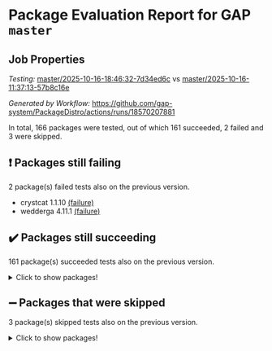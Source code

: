# Package Evaluation Report for GAP `master`

## Job Properties

*Testing:* [master/2025-10-16-18:46:32-7d34ed6c](https://github.com/gap-system/PackageDistro/blob/data/reports/master/2025-10-16-18:46:32-7d34ed6c) vs [master/2025-10-16-11:37:13-57b8c16e](https://github.com/gap-system/PackageDistro/blob/data/reports/master/2025-10-16-11:37:13-57b8c16e)

*Generated by Workflow:* https://github.com/gap-system/PackageDistro/actions/runs/18570207881

In total, 166 packages were tested, out of which 161 succeeded, 2 failed and 3 were skipped.

## :exclamation: Packages still failing

2 package(s) failed tests also on the previous version.
- crystcat 1.1.10 [(failure)](https://github.com/gap-system/PackageDistro/actions/runs/18570207881/job/52942627391)
- wedderga 4.11.1 [(failure)](https://github.com/gap-system/PackageDistro/actions/runs/18570207881/job/52942627845)

## :heavy_check_mark: Packages still succeeding

161 package(s) succeeded tests also on the previous version.
<details><summary>Click to show packages!</summary>

- 4ti2interface 2024.11-01 [(success)](https://github.com/gap-system/PackageDistro/actions/runs/18570207881/job/52942627343)
- ace 5.7.0 [(success)](https://github.com/gap-system/PackageDistro/actions/runs/18570207881/job/52942627339)
- aclib 1.3.3 [(success)](https://github.com/gap-system/PackageDistro/actions/runs/18570207881/job/52942627358)
- agt 0.3.1 [(success)](https://github.com/gap-system/PackageDistro/actions/runs/18570207881/job/52942627349)
- alco 1.1.2 [(success)](https://github.com/gap-system/PackageDistro/actions/runs/18570207881/job/52942627329)
- alnuth 3.2.1 [(success)](https://github.com/gap-system/PackageDistro/actions/runs/18570207881/job/52942627342)
- anupq 3.3.2 [(success)](https://github.com/gap-system/PackageDistro/actions/runs/18570207881/job/52942627345)
- atlasrep 2.1.9 [(success)](https://github.com/gap-system/PackageDistro/actions/runs/18570207881/job/52942627355)
- autodoc 2025.10.16 [(success)](https://github.com/gap-system/PackageDistro/actions/runs/18570207881/job/52942627341)
- automata 1.16 [(success)](https://github.com/gap-system/PackageDistro/actions/runs/18570207881/job/52942627350)
- automgrp 1.3.3 [(success)](https://github.com/gap-system/PackageDistro/actions/runs/18570207881/job/52942627417)
- autpgrp 1.11.1 [(success)](https://github.com/gap-system/PackageDistro/actions/runs/18570207881/job/52942627400)
- cap 2025.09-04 [(success)](https://github.com/gap-system/PackageDistro/actions/runs/18570207881/job/52942627390)
- caratinterface 2.3.7 [(success)](https://github.com/gap-system/PackageDistro/actions/runs/18570207881/job/52942627379)
- cddinterface 2025.06.24 [(success)](https://github.com/gap-system/PackageDistro/actions/runs/18570207881/job/52942627377)
- circle 1.6.6 [(success)](https://github.com/gap-system/PackageDistro/actions/runs/18570207881/job/52942627384)
- classicpres 1.22 [(success)](https://github.com/gap-system/PackageDistro/actions/runs/18570207881/job/52942627368)
- cohomolo 1.6.11 [(success)](https://github.com/gap-system/PackageDistro/actions/runs/18570207881/job/52942627376)
- congruence 1.2.7 [(success)](https://github.com/gap-system/PackageDistro/actions/runs/18570207881/job/52942627389)
- corefreesub 0.6 [(success)](https://github.com/gap-system/PackageDistro/actions/runs/18570207881/job/52942627382)
- corelg 1.57 [(success)](https://github.com/gap-system/PackageDistro/actions/runs/18570207881/job/52942627506)
- crime 1.6 [(success)](https://github.com/gap-system/PackageDistro/actions/runs/18570207881/job/52942627440)
- crisp 1.4.8 [(success)](https://github.com/gap-system/PackageDistro/actions/runs/18570207881/job/52942627409)
- crypting 0.10.6 [(success)](https://github.com/gap-system/PackageDistro/actions/runs/18570207881/job/52942627385)
- cryst 4.1.30 [(success)](https://github.com/gap-system/PackageDistro/actions/runs/18570207881/job/52942627416)
- ctbllib 1.3.11 [(success)](https://github.com/gap-system/PackageDistro/actions/runs/18570207881/job/52942627418)
- cubefree 1.21 [(success)](https://github.com/gap-system/PackageDistro/actions/runs/18570207881/job/52942627395)
- curlinterface 2.4.2 [(success)](https://github.com/gap-system/PackageDistro/actions/runs/18570207881/job/52942627414)
- cvec 2.8.4 [(success)](https://github.com/gap-system/PackageDistro/actions/runs/18570207881/job/52942627421)
- datastructures 0.4.0 [(success)](https://github.com/gap-system/PackageDistro/actions/runs/18570207881/job/52942627408)
- deepthought 1.0.9 [(success)](https://github.com/gap-system/PackageDistro/actions/runs/18570207881/job/52942627476)
- design 1.8.2 [(success)](https://github.com/gap-system/PackageDistro/actions/runs/18570207881/job/52942627482)
- difsets 2.3.1 [(success)](https://github.com/gap-system/PackageDistro/actions/runs/18570207881/job/52942627422)
- digraphs 1.13.1 [(success)](https://github.com/gap-system/PackageDistro/actions/runs/18570207881/job/52942627430)
- edim 1.3.8 [(success)](https://github.com/gap-system/PackageDistro/actions/runs/18570207881/job/52942627446)
- example 4.4.1 [(success)](https://github.com/gap-system/PackageDistro/actions/runs/18570207881/job/52942627432)
- examplesforhomalg 2023.10-01 [(success)](https://github.com/gap-system/PackageDistro/actions/runs/18570207881/job/52942627433)
- factint 1.6.3 [(success)](https://github.com/gap-system/PackageDistro/actions/runs/18570207881/job/52942627434)
- ferret 1.0.15 [(success)](https://github.com/gap-system/PackageDistro/actions/runs/18570207881/job/52942627456)
- fga 1.5.0 [(success)](https://github.com/gap-system/PackageDistro/actions/runs/18570207881/job/52942627435)
- fining 1.5.6 [(success)](https://github.com/gap-system/PackageDistro/actions/runs/18570207881/job/52942627454)
- float 1.0.9 [(success)](https://github.com/gap-system/PackageDistro/actions/runs/18570207881/job/52942627427)
- format 1.4.4 [(success)](https://github.com/gap-system/PackageDistro/actions/runs/18570207881/job/52942627484)
- forms 1.2.13 [(success)](https://github.com/gap-system/PackageDistro/actions/runs/18570207881/job/52942627467)
- fplsa 1.2.7 [(success)](https://github.com/gap-system/PackageDistro/actions/runs/18570207881/job/52942627443)
- fr 2.4.13 [(success)](https://github.com/gap-system/PackageDistro/actions/runs/18570207881/job/52942627452)
- francy 2.0.3 [(success)](https://github.com/gap-system/PackageDistro/actions/runs/18570207881/job/52942627483)
- fwtree 1.3 [(success)](https://github.com/gap-system/PackageDistro/actions/runs/18570207881/job/52942627469)
- gapdoc 1.6.7 [(success)](https://github.com/gap-system/PackageDistro/actions/runs/18570207881/job/52942627487)
- gauss 2024.11-01 [(success)](https://github.com/gap-system/PackageDistro/actions/runs/18570207881/job/52942627530)
- gaussforhomalg 2024.08-01 [(success)](https://github.com/gap-system/PackageDistro/actions/runs/18570207881/job/52942627508)
- gbnp 1.1.0 [(success)](https://github.com/gap-system/PackageDistro/actions/runs/18570207881/job/52942627548)
- generalizedmorphismsforcap 2025.08-01 [(success)](https://github.com/gap-system/PackageDistro/actions/runs/18570207881/job/52942627466)
- genss 1.6.9 [(success)](https://github.com/gap-system/PackageDistro/actions/runs/18570207881/job/52942627464)
- gradedmodules 2024.12-01 [(success)](https://github.com/gap-system/PackageDistro/actions/runs/18570207881/job/52942627485)
- gradedringforhomalg 2024.07-01 [(success)](https://github.com/gap-system/PackageDistro/actions/runs/18570207881/job/52942627511)
- grape 4.9.3 [(success)](https://github.com/gap-system/PackageDistro/actions/runs/18570207881/job/52942627463)
- groupoids 1.79 [(success)](https://github.com/gap-system/PackageDistro/actions/runs/18570207881/job/52942627507)
- grpconst 2.6.5 [(success)](https://github.com/gap-system/PackageDistro/actions/runs/18570207881/job/52942627458)
- guarana 0.96.3 [(success)](https://github.com/gap-system/PackageDistro/actions/runs/18570207881/job/52942627512)
- guava 3.20 [(success)](https://github.com/gap-system/PackageDistro/actions/runs/18570207881/job/52942627497)
- hap 1.70 [(success)](https://github.com/gap-system/PackageDistro/actions/runs/18570207881/job/52942627528)
- hapcryst 0.1.15 [(success)](https://github.com/gap-system/PackageDistro/actions/runs/18570207881/job/52942627575)
- hecke 1.5.4 [(success)](https://github.com/gap-system/PackageDistro/actions/runs/18570207881/job/52942627513)
- help 4.0 [(success)](https://github.com/gap-system/PackageDistro/actions/runs/18570207881/job/52942627472)
- homalg 2024.01-01 [(success)](https://github.com/gap-system/PackageDistro/actions/runs/18570207881/job/52942627519)
- homalgtocas 2025.08-01 [(success)](https://github.com/gap-system/PackageDistro/actions/runs/18570207881/job/52942627499)
- ibnp 0.17 [(success)](https://github.com/gap-system/PackageDistro/actions/runs/18570207881/job/52942627488)
- idrel 2.49 [(success)](https://github.com/gap-system/PackageDistro/actions/runs/18570207881/job/52942627522)
- images 1.3.3 [(success)](https://github.com/gap-system/PackageDistro/actions/runs/18570207881/job/52942627524)
- inducereduce 1.3 [(success)](https://github.com/gap-system/PackageDistro/actions/runs/18570207881/job/52942627502)
- intpic 0.4.0 [(success)](https://github.com/gap-system/PackageDistro/actions/runs/18570207881/job/52942627510)
- io 4.9.3 [(success)](https://github.com/gap-system/PackageDistro/actions/runs/18570207881/job/52942627521)
- io_forhomalg 2023.02-04 [(success)](https://github.com/gap-system/PackageDistro/actions/runs/18570207881/job/52942627523)
- irredsol 1.4.4 [(success)](https://github.com/gap-system/PackageDistro/actions/runs/18570207881/job/52942627553)
- json 2.2.3 [(success)](https://github.com/gap-system/PackageDistro/actions/runs/18570207881/job/52942627587)
- jupyterkernel 1.5.1 [(success)](https://github.com/gap-system/PackageDistro/actions/runs/18570207881/job/52942627595)
- jupyterviz 1.5.6 [(success)](https://github.com/gap-system/PackageDistro/actions/runs/18570207881/job/52942627558)
- kan 1.37 [(success)](https://github.com/gap-system/PackageDistro/actions/runs/18570207881/job/52942627554)
- kbmag 1.5.11 [(success)](https://github.com/gap-system/PackageDistro/actions/runs/18570207881/job/52942627582)
- laguna 3.9.7 [(success)](https://github.com/gap-system/PackageDistro/actions/runs/18570207881/job/52942627579)
- liealgdb 2.3.0 [(success)](https://github.com/gap-system/PackageDistro/actions/runs/18570207881/job/52942627542)
- liepring 2.9.1 [(success)](https://github.com/gap-system/PackageDistro/actions/runs/18570207881/job/52942627566)
- liering 2.4.2 [(success)](https://github.com/gap-system/PackageDistro/actions/runs/18570207881/job/52942627603)
- linearalgebraforcap 2025.09-01 [(success)](https://github.com/gap-system/PackageDistro/actions/runs/18570207881/job/52942627559)
- lins 0.9 [(success)](https://github.com/gap-system/PackageDistro/actions/runs/18570207881/job/52942627658)
- localizeringforhomalg 2023.10-01 [(success)](https://github.com/gap-system/PackageDistro/actions/runs/18570207881/job/52942627590)
- loops 3.4.4 [(success)](https://github.com/gap-system/PackageDistro/actions/runs/18570207881/job/52942627577)
- lpres 1.1.1 [(success)](https://github.com/gap-system/PackageDistro/actions/runs/18570207881/job/52942627645)
- majoranaalgebras 1.5.2 [(success)](https://github.com/gap-system/PackageDistro/actions/runs/18570207881/job/52942627563)
- mapclass 1.4.6 [(success)](https://github.com/gap-system/PackageDistro/actions/runs/18570207881/job/52942627571)
- matgrp 0.72 [(success)](https://github.com/gap-system/PackageDistro/actions/runs/18570207881/job/52942627641)
- matricesforhomalg 2025.09-01 [(success)](https://github.com/gap-system/PackageDistro/actions/runs/18570207881/job/52942627570)
- modisom 3.0.0 [(success)](https://github.com/gap-system/PackageDistro/actions/runs/18570207881/job/52942627573)
- modulepresentationsforcap 2025.09-01 [(success)](https://github.com/gap-system/PackageDistro/actions/runs/18570207881/job/52942627602)
- modules 2024.12-01 [(success)](https://github.com/gap-system/PackageDistro/actions/runs/18570207881/job/52942627618)
- monoidalcategories 2025.08-02 [(success)](https://github.com/gap-system/PackageDistro/actions/runs/18570207881/job/52942627629)
- nconvex 2024.12-01 [(success)](https://github.com/gap-system/PackageDistro/actions/runs/18570207881/job/52942627610)
- nilmat 1.4.2 [(success)](https://github.com/gap-system/PackageDistro/actions/runs/18570207881/job/52942627692)
- nock 1.5 [(success)](https://github.com/gap-system/PackageDistro/actions/runs/18570207881/job/52942627615)
- normalizinterface 1.4.1 [(success)](https://github.com/gap-system/PackageDistro/actions/runs/18570207881/job/52942627659)
- nq 2.5.11 [(success)](https://github.com/gap-system/PackageDistro/actions/runs/18570207881/job/52942627623)
- numericalsgps 1.4.0 [(success)](https://github.com/gap-system/PackageDistro/actions/runs/18570207881/job/52942627635)
- openmath 11.5.3 [(success)](https://github.com/gap-system/PackageDistro/actions/runs/18570207881/job/52942627617)
- orb 5.0.1 [(success)](https://github.com/gap-system/PackageDistro/actions/runs/18570207881/job/52942627633)
- packagemanager 1.6.3 [(success)](https://github.com/gap-system/PackageDistro/actions/runs/18570207881/job/52942627648)
- patternclass 2.4.5 [(success)](https://github.com/gap-system/PackageDistro/actions/runs/18570207881/job/52942627676)
- permut 2.0.5 [(success)](https://github.com/gap-system/PackageDistro/actions/runs/18570207881/job/52942627631)
- polenta 1.3.11 [(success)](https://github.com/gap-system/PackageDistro/actions/runs/18570207881/job/52942627673)
- polycyclic 2.17 [(success)](https://github.com/gap-system/PackageDistro/actions/runs/18570207881/job/52942627655)
- polymaking 0.8.7 [(success)](https://github.com/gap-system/PackageDistro/actions/runs/18570207881/job/52942627627)
- primgrp 4.0.1 [(success)](https://github.com/gap-system/PackageDistro/actions/runs/18570207881/job/52942627634)
- profiling 2.6.2 [(success)](https://github.com/gap-system/PackageDistro/actions/runs/18570207881/job/52942627632)
- qdistrnd 0.9.5 [(success)](https://github.com/gap-system/PackageDistro/actions/runs/18570207881/job/52942627657)
- qpa 1.35 [(success)](https://github.com/gap-system/PackageDistro/actions/runs/18570207881/job/52942627679)
- quagroup 1.8.4 [(success)](https://github.com/gap-system/PackageDistro/actions/runs/18570207881/job/52942627630)
- radiroot 2.9 [(success)](https://github.com/gap-system/PackageDistro/actions/runs/18570207881/job/52942627678)
- rcwa 4.8.0 [(success)](https://github.com/gap-system/PackageDistro/actions/runs/18570207881/job/52942627663)
- rds 1.9 [(success)](https://github.com/gap-system/PackageDistro/actions/runs/18570207881/job/52942627672)
- recog 1.4.4 [(success)](https://github.com/gap-system/PackageDistro/actions/runs/18570207881/job/52942627671)
- repndecomp 1.3.1 [(success)](https://github.com/gap-system/PackageDistro/actions/runs/18570207881/job/52942627675)
- repsn 3.1.2 [(success)](https://github.com/gap-system/PackageDistro/actions/runs/18570207881/job/52942627798)
- resclasses 4.7.4 [(success)](https://github.com/gap-system/PackageDistro/actions/runs/18570207881/job/52942627774)
- ringsforhomalg 2024.11-02 [(success)](https://github.com/gap-system/PackageDistro/actions/runs/18570207881/job/52942627718)
- sco 2023.08-01 [(success)](https://github.com/gap-system/PackageDistro/actions/runs/18570207881/job/52942627767)
- scscp 2.4.4 [(success)](https://github.com/gap-system/PackageDistro/actions/runs/18570207881/job/52942627743)
- semigroups 5.5.4 [(success)](https://github.com/gap-system/PackageDistro/actions/runs/18570207881/job/52942627806)
- sglppow 2.4 [(success)](https://github.com/gap-system/PackageDistro/actions/runs/18570207881/job/52942627757)
- sgpviz 0.999.6 [(success)](https://github.com/gap-system/PackageDistro/actions/runs/18570207881/job/52942627740)
- simpcomp 2.1.14 [(success)](https://github.com/gap-system/PackageDistro/actions/runs/18570207881/job/52942627737)
- singular 2025.08.26 [(success)](https://github.com/gap-system/PackageDistro/actions/runs/18570207881/job/52942627727)
- sl2reps 1.1 [(success)](https://github.com/gap-system/PackageDistro/actions/runs/18570207881/job/52942627832)
- sla 1.6.2 [(success)](https://github.com/gap-system/PackageDistro/actions/runs/18570207881/job/52942627776)
- smallantimagmas 0.5.1 [(success)](https://github.com/gap-system/PackageDistro/actions/runs/18570207881/job/52942627739)
- smallclassnr 1.4.2 [(success)](https://github.com/gap-system/PackageDistro/actions/runs/18570207881/job/52942627699)
- smallgrp 1.5.4 [(success)](https://github.com/gap-system/PackageDistro/actions/runs/18570207881/job/52942627755)
- smallsemi 0.7.2 [(success)](https://github.com/gap-system/PackageDistro/actions/runs/18570207881/job/52942627754)
- sonata 2.9.7 [(success)](https://github.com/gap-system/PackageDistro/actions/runs/18570207881/job/52942627746)
- sophus 1.27 [(success)](https://github.com/gap-system/PackageDistro/actions/runs/18570207881/job/52942627799)
- sotgrps 1.3 [(success)](https://github.com/gap-system/PackageDistro/actions/runs/18570207881/job/52942627741)
- spinsym 1.5.2 [(success)](https://github.com/gap-system/PackageDistro/actions/runs/18570207881/job/52942627745)
- standardff 1.0 [(success)](https://github.com/gap-system/PackageDistro/actions/runs/18570207881/job/52942627721)
- symbcompcc 1.3.2 [(success)](https://github.com/gap-system/PackageDistro/actions/runs/18570207881/job/52942627804)
- thelma 1.3 [(success)](https://github.com/gap-system/PackageDistro/actions/runs/18570207881/job/52942627812)
- tomlib 1.2.11 [(success)](https://github.com/gap-system/PackageDistro/actions/runs/18570207881/job/52942627811)
- toolsforhomalg 2025.05-01 [(success)](https://github.com/gap-system/PackageDistro/actions/runs/18570207881/job/52942627853)
- toric 1.9.6 [(success)](https://github.com/gap-system/PackageDistro/actions/runs/18570207881/job/52942627817)
- transgrp 3.6.5 [(success)](https://github.com/gap-system/PackageDistro/actions/runs/18570207881/job/52942627841)
- twistedconjugacy 3.1.1 [(success)](https://github.com/gap-system/PackageDistro/actions/runs/18570207881/job/52942627800)
- typeset 1.2.3 [(success)](https://github.com/gap-system/PackageDistro/actions/runs/18570207881/job/52942627823)
- ugaly 4.1.3 [(success)](https://github.com/gap-system/PackageDistro/actions/runs/18570207881/job/52942627816)
- unipot 1.6 [(success)](https://github.com/gap-system/PackageDistro/actions/runs/18570207881/job/52942627792)
- unitlib 5.0.0 [(success)](https://github.com/gap-system/PackageDistro/actions/runs/18570207881/job/52942627849)
- utils 0.92 [(success)](https://github.com/gap-system/PackageDistro/actions/runs/18570207881/job/52942627848)
- uuid 0.7 [(success)](https://github.com/gap-system/PackageDistro/actions/runs/18570207881/job/52942627825)
- walrus 0.9991 [(success)](https://github.com/gap-system/PackageDistro/actions/runs/18570207881/job/52942627847)
- wpe 0.8 [(success)](https://github.com/gap-system/PackageDistro/actions/runs/18570207881/job/52942627837)
- xmod 2.95 [(success)](https://github.com/gap-system/PackageDistro/actions/runs/18570207881/job/52942627850)
- xmodalg 1.32 [(success)](https://github.com/gap-system/PackageDistro/actions/runs/18570207881/job/52942627863)
- yangbaxter 0.10.7 [(success)](https://github.com/gap-system/PackageDistro/actions/runs/18570207881/job/52942627827)
- zeromqinterface 0.17 [(success)](https://github.com/gap-system/PackageDistro/actions/runs/18570207881/job/52942627835)
</details>

## :heavy_minus_sign: Packages that were skipped

3 package(s) skipped tests also on the previous version.
<details><summary>Click to show packages!</summary>

- browse 1.8.21 [(skipped)](https://github.com/gap-system/PackageDistro/actions/runs/18570207881/job/52941845732)
- itc 1.5.1 [(skipped)](https://github.com/gap-system/PackageDistro/actions/runs/18570207881/job/52941845732)
- xgap 4.33 [(skipped)](https://github.com/gap-system/PackageDistro/actions/runs/18570207881/job/52941845732)
</details>


